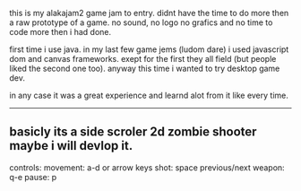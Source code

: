 this is my alakajam2 game jam to entry. didnt have the time to do more then
a raw prototype of a game. no sound, no logo no grafics and no time to code 
more then i had done.

first time i use java. in my last few game jems (ludom dare)
i used javascript dom and canvas frameworks. exept for the first
they all field (but people liked the second one too).
anyway this time i wanted to try desktop game dev.

in any case it was a great experience and learnd alot from it like every time.

--------------------------------------

basicly its a side scroler 2d zombie shooter maybe i will devlop it.
-------------

controls:
movement: a-d or arrow keys
shot: space
previous/next weapon: q-e
pause: p 
